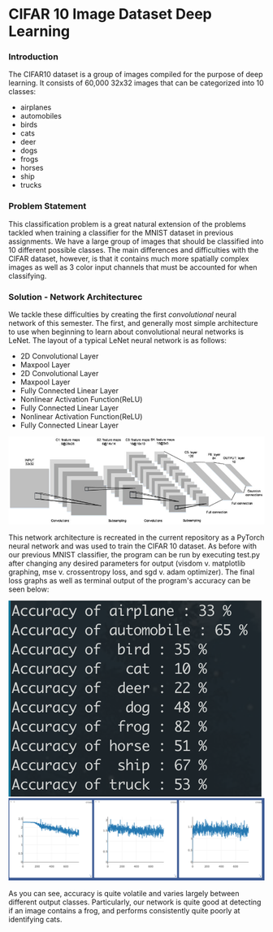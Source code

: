 # CIFAR 10 Image Dataset Deep Learning

### Introduction
The CIFAR10 dataset is a group of images compiled for the purpose of deep learning. It consists of 60,000 32x32 images that can be categorized into 10 classes:

* airplanes
* automobiles
* birds
* cats
* deer
* dogs
* frogs
* horses
* ship
* trucks

### Problem Statement

This classification problem is a great natural extension of the problems tackled when training a classifier for the MNIST dataset in previous assignments. We have a large group of images that should be classified into 10 different possible classes. The main differences and difficulties with the CIFAR dataset, however, is that it contains much more spatially complex images as well as 3 color input channels that must be accounted for when classifying.

### Solution - Network Architecturec

We tackle these difficulties by creating the first *convolutional* neural network of this semester. The first, and generally most simple architecture to use when beginning to learn about convolutional neural networks is LeNet. The layout of a typical LeNet neural network is as follows:

* 2D Convolutional Layer
* Maxpool Layer
* 2D Convolutional Layer
* Maxpool Layer
* Fully Connected Linear Layer
* Nonlinear Activation Function(ReLU)
* Fully Connected Linear Layer
* Nonlinear Activation Function(ReLU)
* Fully Connected Linear Layer

![LeNet](images/LeNet.png)

This network architecture is recreated in the current repository as a PyTorch neural network and was used to train the CIFAR 10 dataset. As before with our previous MNIST classifier, the program can be run by executing test.py after changing any desired parameters for output (visdom v. matplotlib graphing, mse v. crossentropy loss, and sgd v. adam optimizer). The final loss graphs as well as terminal output of the program's accuracy can be seen below:

![Accuracy](images/accuracy_output.png)
![Loss](images/grad_descent.png)

As you can see, accuracy is quite volatile and varies largely between different output classes. Particularly, our network is quite good at detecting if an image contains a frog, and performs consistently quite poorly at identifying cats.
